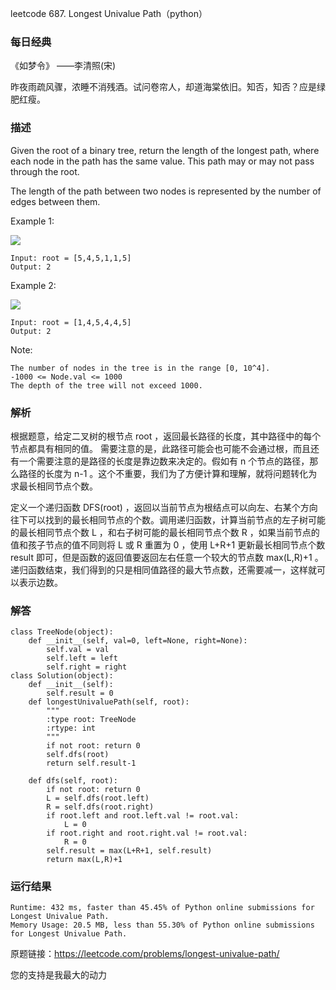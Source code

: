 leetcode  687. Longest Univalue Path（python）

### 每日经典

《如梦令》      ——李清照(宋) 

昨夜雨疏风骤，浓睡不消残酒。试问卷帘人，却道海棠依旧。知否，知否？应是绿肥红瘦。  


### 描述

Given the root of a binary tree, return the length of the longest path, where each node in the path has the same value. This path may or may not pass through the root.

The length of the path between two nodes is represented by the number of edges between them.


Example 1:


![](https://assets.leetcode.com/uploads/2020/10/13/ex1.jpg)

	Input: root = [5,4,5,1,1,5]
	Output: 2
	
Example 2:

![](https://assets.leetcode.com/uploads/2020/10/13/ex2.jpg)

	Input: root = [1,4,5,4,4,5]
	Output: 2



Note:


	The number of nodes in the tree is in the range [0, 10^4].
	-1000 <= Node.val <= 1000
	The depth of the tree will not exceed 1000.

### 解析

根据题意，给定二叉树的根节点 root ，返回最长路径的长度，其中路径中的每个节点都具有相同的值。 需要注意的是，此路径可能会也可能不会通过根，而且还有一个需要注意的是路径的长度是靠边数来决定的。假如有 n 个节点的路径，那么路径的长度为 n-1 。这个不重要，我们为了方便计算和理解，就将问题转化为求最长相同节点个数。

定义一个递归函数 DFS(root) ，返回以当前节点为根结点可以向左、右某个方向往下可以找到的最长相同节点的个数。调用递归函数，计算当前节点的左子树可能的最长相同节点个数 L ，和右子树可能的最长相同节点个数 R ，如果当前节点的值和孩子节点的值不同则将 L 或 R 重置为 0 ，使用 L+R+1 更新最长相同节点个数 result 即可，但是函数的返回值要返回左右任意一个较大的节点数 max(L,R)+1 。递归函数结束，我们得到的只是相同值路径的最大节点数，还需要减一，这样就可以表示边数。

### 解答
				

	class TreeNode(object):
	    def __init__(self, val=0, left=None, right=None):
	        self.val = val
	        self.left = left
	        self.right = right
	class Solution(object):
	    def __init__(self):
	        self.result = 0
	    def longestUnivaluePath(self, root):
	        """
	        :type root: TreeNode
	        :rtype: int
	        """
	        if not root: return 0
	        self.dfs(root)
	        return self.result-1
	    
	    def dfs(self, root):
	        if not root: return 0
	        L = self.dfs(root.left)
	        R = self.dfs(root.right)
	        if root.left and root.left.val != root.val:
	            L = 0
	        if root.right and root.right.val != root.val:
	            R = 0
	        self.result = max(L+R+1, self.result)
	        return max(L,R)+1
            	      
			
### 运行结果

	
	Runtime: 432 ms, faster than 45.45% of Python online submissions for Longest Univalue Path.
	Memory Usage: 20.5 MB, less than 55.30% of Python online submissions for Longest Univalue Path.


原题链接：https://leetcode.com/problems/longest-univalue-path/



您的支持是我最大的动力
